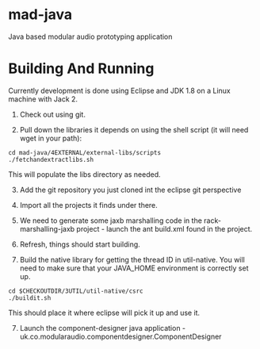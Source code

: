 # mad-java
Java based modular audio prototyping application

# Building And Running
Currently development is done using Eclipse and JDK 1.8 on a Linux machine with Jack 2.

1. Check out using git.

2. Pull down the libraries it depends on using the shell script (it will need wget in your path):
```
cd mad-java/4EXTERNAL/external-libs/scripts
./fetchandextractlibs.sh
```

This will populate the libs directory as needed.

3. Add the git repository you just cloned int the eclipse git perspective

4. Import all the projects it finds under there.

5. We need to generate some jaxb marshalling code in the rack-marshalling-jaxb project - launch the ant build.xml found in the project.

6. Refresh, things should start building.

7. Build the native library for getting the thread ID in util-native. You will need to make sure that your JAVA_HOME environment is correctly set up.

```
cd $CHECKOUTDIR/3UTIL/util-native/csrc
./buildit.sh
```

This should place it where eclipse will pick it up and use it.

7. Launch the component-designer java application - uk.co.modularaudio.componentdesigner.ComponentDesigner
